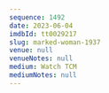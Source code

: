 ```yaml
---
sequence: 1492
date: 2023-06-04
imdbId: tt0029217
slug: marked-woman-1937
venue: null
venueNotes: null
medium: Watch TCM
mediumNotes: null
---
```

